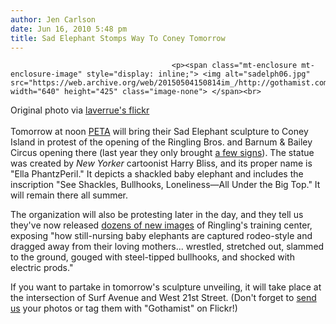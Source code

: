```yaml
---
author: Jen Carlson
date: Jun 16, 2010 5:48 pm
title: Sad Elephant Stomps Way To Coney Tomorrow
---
```


	
										<p><span class="mt-enclosure mt-enclosure-image" style="display: inline;"> <img alt="sadelph06.jpg" src="https://web.archive.org/web/20150504150814im_/http://gothamist.com/attachments/arts_jen/sadelph06.jpg" width="640" height="425" class="image-none"> </span><br>
<span class="photo_caption">Original photo via <a href="https://web.archive.org/web/20150504150814/http://www.flickr.com/photos/23912576@N05/3598737917/">laverrue&apos;s flickr</a></span><br>
 <br>
Tomorrow at noon <a href="https://web.archive.org/web/20150504150814/http://gothamist.com/tags/peta">PETA</a> will bring their Sad Elephant sculpture to Coney Island in protest of the opening of the Ringling Bros. and Barnum &amp; Bailey Circus opening there (last year they only brought <a href="https://web.archive.org/web/20150504150814/http://gothamist.com/2009/06/19/clowning_around_ringing_bros_circus.php?gallery0Pic=20#gallery">a few signs</a>). The statue was created by <em>New Yorker</em> cartoonist Harry Bliss, and its proper name is &quot;Ella PhantzPeril.&quot; It depicts a shackled baby elephant and includes the inscription &quot;See Shackles, Bullhooks, Loneliness&#x2014;All Under the Big Top.&quot; It will remain there all summer.</p>

<p>The organization will also be protesting later in the day, and they tell us they&apos;ve now released <a href="https://web.archive.org/web/20150504150814/http://www.ringlingbeatsanimals.com/bound-babies.asp">dozens of new images</a> of Ringling&apos;s training center, exposing &quot;how still-nursing baby elephants are captured rodeo-style and dragged away from their loving mothers... wrestled, stretched out, slammed to the ground, gouged with steel-tipped bullhooks, and shocked with electric prods.&quot;</p>

<p>If you want to partake in tomorrow&apos;s sculpture unveiling, it will take place at the intersection of Surf Avenue and West 21st Street. (Don&apos;t forget to <a href="https://web.archive.org/web/20150504150814/mailto:photos@gothamist.com">send us</a> your photos or tag them with &quot;Gothamist&quot; on Flickr!)</p>					
										
									
				